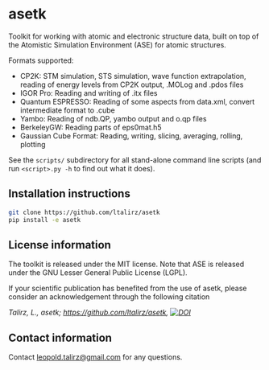 asetk
=====

Toolkit for working with atomic and electronic structure data,
built on top of the Atomistic Simulation Environment (ASE) for
atomic structures.

Formats supported:

 * CP2K: STM simulation, STS simulation, wave function extrapolation,
   reading of energy levels from CP2K output, .MOLog and .pdos files
 * IGOR Pro: Reading and writing of .itx files
 * Quantum ESPRESSO: Reading of some aspects from data.xml,
      convert intermediate format to .cube
 * Yambo: Reading of ndb.QP, yambo output and o.qp files
 * BerkeleyGW: Reading parts of eps0mat.h5
 * Gaussian Cube Format: Reading, writing, slicing, averaging, rolling, plotting

See the `scripts/` subdirectory for all stand-alone command line scripts
(and run `<script>.py -h` to find out what it does).


Installation instructions
-------------------------

```bash
git clone https://github.com/ltalirz/asetk
pip install -e asetk
```

License information
-------------------

The toolkit is released under the MIT license.
Note that ASE is released under the GNU Lesser General Public License (LGPL).

If your scientific publication has benefited from the use of asetk,
please consider an acknowledgement through the following citation

*Talirz, L., asetk; https://github.com/ltalirz/asetk, [![DOI](https://zenodo.org/badge/15176282.svg)](https://zenodo.org/badge/latestdoi/15176282)*

Contact information
-------------------

Contact [leopold.talirz@gmail.com](mailto:leopold.talirz@gmail.com) for any
questions.

